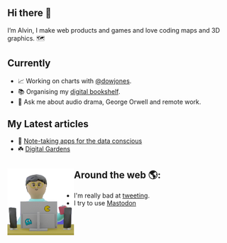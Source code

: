 ## Hi there 👋

I’m Alvin, I make web products and games and love coding maps and 3D graphics. 🗺️

## Currently

- 📈 Working on charts with [@dowjones](https://github.com/dowjones).
- 📚 Organising my [digital bookshelf](https://alvin.codes/reading).
- 💬 Ask me about audio drama, George Orwell and remote work.

## My Latest articles

- 📝 [Note-taking apps for the data conscious](https://alvin.codes/writing/note-taking-apps)
- ☘️ [Digital Gardens](https://alvin.codes/writing/digital-gardens)

## Around the web 🌎: <a href="https://alvin.codes/writing"><img align="left" width="150" height="150" src="https://github.com/alvinometric/alvinometric/blob/main/character-transparent.png"></a>

- I'm really bad at [tweeting](https://twitter.com/alvinometric).
- I try to use [Mastodon](https://mastodon.social/@alvin)
